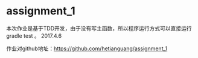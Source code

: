 # assignment_1

 本次作业是基于TDD开发，由于没有写主函数，所以程序运行方式可以直接运行 gradle test 。 2017.4.6

作业对github地址：https://github.com/hetianguang/assignment_1
